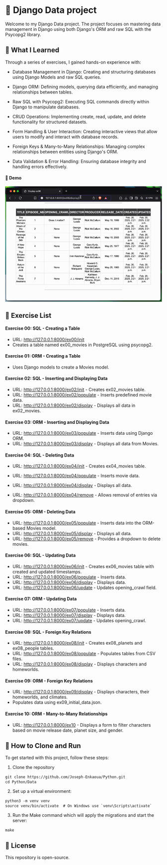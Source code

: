 # 📀 Django Data project

Welcome to my Django Data project. The project focuses on mastering data management in Django using both Django's ORM and raw SQL with the Psycopg2 library.

## 📌 What I Learned

Through a series of exercises, I gained hands-on experience with:

* Database Management in Django: Creating and structuring databases using Django Models and raw SQL queries.

* Django ORM: Defining models, querying data efficiently, and managing relationships between tables.

* Raw SQL with Psycopg2: Executing SQL commands directly within Django to manipulate databases.

* CRUD Operations: Implementing create, read, update, and delete functionality for structured datasets.

* Form Handling & User Interaction: Creating interactive views that allow users to modify and interact with database records.

* Foreign Keys & Many-to-Many Relationships: Managing complex relationships between entities using Django's ORM.

* Data Validation & Error Handling: Ensuring database integrity and handling errors effectively.


#### 🎥 Demo

![Django data project gif](https://github.com/Joseph-Enkaoua/Python/blob/main/Data/ScreenRecording.gif)

## 💾 Exercise List

#### Exercise 00: SQL - Creating a Table

* URL: http://127.0.0.1:8000/ex00/init
* Creates a table named ex00_movies in PostgreSQL using psycopg2.

#### Exercise 01: ORM - Creating a Table

* Uses Django models to create a Movies model.

#### Exercise 02: SQL - Inserting and Displaying Data

* URL: http://127.0.0.1:8000/ex02/init - Creates ex02_movies table.
* URL: http://127.0.0.1:8000/ex02/populate - Inserts predefined movie data.
* URL: http://127.0.0.1:8000/ex02/display - Displays all data in ex02_movies.

#### Exercise 03: ORM - Inserting and Displaying Data

* URL: http://127.0.0.1:8000/ex03/populate - Inserts data using Django ORM.
* URL: http://127.0.0.1:8000/ex03/display - Displays all data from Movies.

#### Exercise 04: SQL - Deleting Data

* URL: http://127.0.0.1:8000/ex04/init - Creates ex04_movies table.
* URL: http://127.0.0.1:8000/ex04/populate - Inserts movie data.

* URL: http://127.0.0.1:8000/ex04/display - Displays all data.
* URL: http://127.0.0.1:8000/ex04/remove - Allows removal of entries via dropdown.

#### Exercise 05: ORM - Deleting Data

* URL: http://127.0.0.1:8000/ex05/populate - Inserts data into the ORM-based Movies model.
* URL: http://127.0.0.1:8000/ex05/display - Displays all data.
* URL: http://127.0.0.1:8000/ex05/remove - Provides a dropdown to delete movies.

#### Exercise 06: SQL - Updating Data

* URL: http://127.0.0.1:8000/ex06/init - Creates ex06_movies table with created and updated timestamps.
* URL: http://127.0.0.1:8000/ex06/populate - Inserts data.
* URL: http://127.0.0.1:8000/ex06/display - Displays data.
* URL: http://127.0.0.1:8000/ex06/update - Updates opening_crawl field.

#### Exercise 07: ORM - Updating Data

* URL: http://127.0.0.1:8000/ex07/populate - Inserts data.
* URL: http://127.0.0.1:8000/ex07/display - Displays data.
* URL: http://127.0.0.1:8000/ex07/update - Updates opening_crawl.

#### Exercise 08: SQL - Foreign Key Relations

* URL: http://127.0.0.1:8000/ex08/init - Creates ex08_planets and ex08_people tables.
* URL: http://127.0.0.1:8000/ex08/populate - Populates tables from CSV files.
* URL: http://127.0.0.1:8000/ex08/display - Displays characters and homeworlds.

#### Exercise 09: ORM - Foreign Key Relations

* URL: http://127.0.0.1:8000/ex09/display - Displays characters, their homeworlds, and climates.
* Populates data using ex09_initial_data.json.

#### Exercise 10: ORM - Many-to-Many Relationships

* URL: http://127.0.0.1:8000/ex10 - Displays a form to filter characters based on movie release date, planet size, and gender.

## 🚀 How to Clone and Run

To get started with this project, follow these steps:

1. Clone the repository
```
git clone https://github.com/Joseph-Enkaoua/Python.git
cd Python/Data
```

2. Set up a virtual environment:
```
python3 -m venv venv
source venv/bin/activate  # On Windows use `venv\Scripts\activate`
```

3. Run the Make command which will apply the migrations and start the server:
```
make
```

## 📜 License

This repository is open-source.
